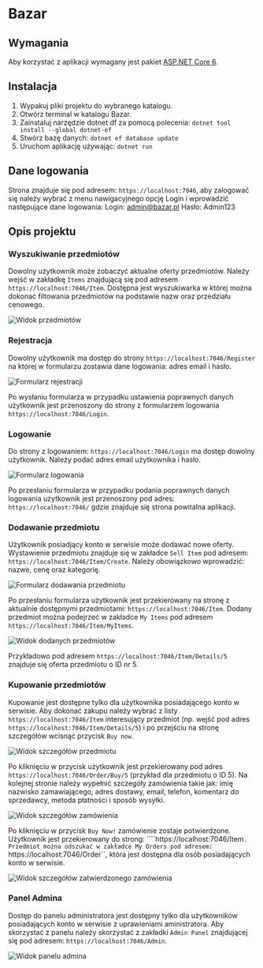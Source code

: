 # Bazar

## Wymagania

Aby korzystać z aplikacji wymagany jest pakiet [ASP.NET Core 6](https://dotnet.microsoft.com/en-us/download/dotnet/6.0).

## Instalacja

1. Wypakuj pliki projektu do wybranego katalogu.
2. Otwórz terminal w katalogu Bazar.
3. Zainstaluj narzędzie dotnet df za pomocą polecenia: ``dotnet tool install --global dotnet-ef``
4. Stwórz bazę danych: ``dotnet ef database update``
5. Uruchom aplikację używając: ``dotnet run``

## Dane logowania

Strona znajduje się pod adresem: ``https://localhost:7046``, aby zalogować się należy wybrać z menu nawigacyjnego opcję Login i wprowadzić następujące dane logowania:
	Login: admin@bazar.pl
	Hasło: Admin123

## Opis projektu

### Wyszukiwanie przedmiotów

Dowolny użytkownik może zobaczyć aktualne oferty przedmiotów. Należy wejść w zakładkę ``Items`` znajdującą się pod adresem ``https://localhost:7046/Item``. Dostępna jest wyszukiwarka w której można dokonać filtowania przedmiotów na podstawie nazw oraz przedziału cenowego.

![Widok przedmiotów](/items.png)

### Rejestracja

Dowolny użytkownik ma dostęp do strony ``https://localhost:7046/Register`` na której w formularzu zostawia dane logowania: adres email i hasło. 

![Formularz rejestracji](/register.png)

Po wysłaniu formularza w przypadku ustawienia poprawnych danych użytkownik jest przenoszony do strony z formularzem logowania ``https://localhost:7046/Login``.

### Logowanie

Do strony z logowaniem: ``https://localhost:7046/Login`` ma dostęp dowolny użytkownik. Należy podać adres email użytkownika i hasło.

![Formularz logowania](/login.png)

Po przesłaniu formularza w przypadku podania poprawnych danych logowania użytkownik jest przenoszony pod adres: ``https://localhost:7046/`` gdzie znajduje się strona powitalna aplikacji.

### Dodawanie przedmiotu
Użytkownik posiadjący konto w serwisie może dodawać nowe oferty. Wystawienie przedmiotu znajduje się w zakładce ``Sell Item`` pod adresem: ``https://localhost:7046/Item/Create``. Należy obowiązkowo wprowadzić: nazwe, cenę oraz kategorię. 

![Formularz dodawania przedmiotu](/additem.png)

Po przesłaniu formularza użytkownik jest przekierowany na stronę z aktualnie dostępnymi przedmiotami: ``https://localhost:7046/Item``.
Dodany przedmiot można podejrzeć w zakładce ``My Items`` pod adresem ``https://localhost:7046/Item/MyItems``. 

![Widok dodanych przedmiotów](/myitems.png)

Przykładowo pod adresem ``https://localhost:7046/Item/Details/5`` znajduje się oferta przedmiotu o ID nr 5.

### Kupowanie przedmiotów

Kupowanie jest dostępne tylko dla użytkownika posiadającego konto w serwisie. Aby dokonać zakupu należy wybrać z listy  ``https://localhost:7046/Item`` interesujący przedmiot (np. wejść pod adres ``https://localhost:7046/Item/Details/5``) i po przejściu na stronę szczegółów wcisnąć przycisk ``Buy now``.


![Widok szczegółów przedmiotu](/details.png)

Po kliknięciu w przycisk użytkownik jest przekierowany pod adres ``https://localhost:7046/Order/Buy/5`` (przykład dla przedmiotu o ID 5).
Na kolejnej stronie należy wypełnić szczegóły zamówienia takie jak: imię nazwisko zamawiającego, adres dostawy, email, telefon, komentarz do sprzedawcy, metoda płatności i sposób wysyłki.

![Widok szczegółów zamówienia](/order.png)

Po kliknięciu w przycisk ``Buy Now!`` zamówienie zostaje potwierdzone. Użytkownik jest przekierowany do strong: ````https://localhost:7046/Item``. Przedmiot można odszukać w zakładce My Orders pod adresem: ``https://localhost:7046/Order``, która jest dostępna dla osób posiadających konto w serwisie.

![Widok szczegółów zatwierdzonego zamówienia](/myorders.PNG)

### Panel Admina

Dostęp do panelu administratora jest dostępny tylko dla użytkowników posiadających konto w serwisie z uprawieniami aministratora.
Aby skorzystać z panelu należy skorzystać z zakładki ``Admin Panel`` znajdującej się pod adresem:  ``https://localhost:7046/Admin``.

![Widok panelu admina](/admin.PNG)